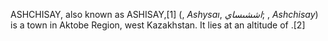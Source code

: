 ASHCHISAY, also known as ASHISAY,[1] (, _Ashysaı_, _اششىساي_; , _Ashchisay_) is a town in Aktobe Region, west Kazakhstan. It lies at an altitude of .[2]
